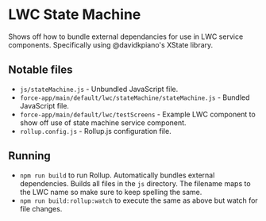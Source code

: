 # LWC State Machine

Shows off how to bundle external dependancies for use in LWC service components. Specifically using @davidkpiano's XState library.

## Notable files

- `js/stateMachine.js` - Unbundled JavaScript file.
- `force-app/main/default/lwc/stateMachine/stateMachine.js` - Bundled JavaScript file.
- `force-app/main/default/lwc/testScreens` - Example LWC component to show off use of state machine service component.
- `rollup.config.js` - Rollup.js configuration file.

## Running

- `npm run build` to run Rollup. Automatically bundles external dependencies. Builds all files in the `js` directory. The filename maps to the LWC name so make sure to keep spelling the same.
- `npm run build:rollup:watch` to execute the same as above but watch for file changes.
